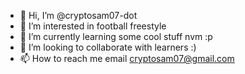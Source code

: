 - 👋 Hi, I’m @cryptosam07-dot
- 👀 I’m interested in football freestyle
- 🌱 I’m currently learning some cool stuff nvm :p
- 💞️ I’m looking to collaborate with learners :)
- 📫 How to reach me email cryptosam07@gmail.com

<!---
cryptosam07-dot/cryptosam07-dot is a ✨ special ✨ repository because its `README.md` (this file) appears on your GitHub profile.
You can click the Preview link to take a look at your changes.
--->
